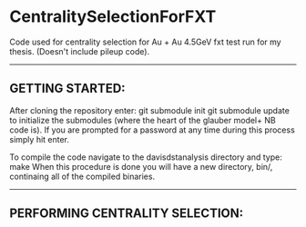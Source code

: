 # CentralitySelectionForFXT
Code used for centrality selection for Au + Au 4.5GeV fxt test run for my thesis. (Doesn't include pileup code).

--------------------------------------------------------------------------------------------------------------
GETTING STARTED:
-------------------------------------------------------------------------------------------------------------

After cloning the repository enter:
	git submodule init
	git submodule update
to initialize the submodules (where the heart of the glauber model+ NB code is).
If you are prompted for a password at any time during this process simply hit enter.

To compile the code navigate to the davisdstanalysis directory and type:
	make
When this procedure is done you will have a new directory, bin/, continaing all of
the compiled binaries.


--------------------------------------------------------------------------------------------------------------
PERFORMING CENTRALITY SELECTION:
-------------------------------------------------------------------------------------------------------------





